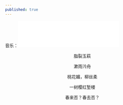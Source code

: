 ```yaml
---
published: true
---
```

音乐：<iframe frameborder="no" border="0" marginwidth="0" marginheight="0" width=330 height=86 src="//music.163.com/outchain/player?type=2&id=490484330&auto=1&height=66"></iframe>


<div style="text-align:center;">
脂裂玉萩


漱雨汵舟


桃花媚，柳丝柔


一树樱红堑楼


春来否？春去否？
</div>